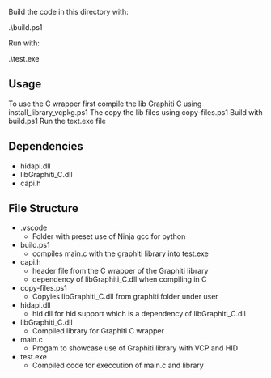Build the code in this directory with:

.\build.ps1

Run with:

.\test.exe

## Usage ##

To use the C wrapper first compile the lib Graphiti C using install_library_vcpkg.ps1
The copy the lib files using copy-files.ps1
Build with build.ps1
Run the text.exe file

## Dependencies ##
- hidapi.dll
- libGraphiti_C.dll
- capi.h

## File Structure ##
- .vscode
    - Folder with preset use of Ninja gcc for python
- build.ps1
    - compiles main.c with the graphiti library into test.exe
- capi.h
    - header file from the C wrapper of the Graphiti library
    - dependency of libGraphiti_C.dll when compiling in C
- copy-files.ps1
    - Copyies libGraphiti_C.dll from graphiti folder under user
- hidapi.dll
    - hid dll for hid support which is a dependency of libGraphiti_C.dll
- libGraphiti_C.dll
    - Compiled library for Graphiti C wrapper
- main.c
    - Progam to showcase use of Graphiti library with VCP and HID
- test.exe
    - Compiled code for execcution of main.c and library